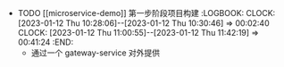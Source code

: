 - TODO [[microservice-demo]] 第一步阶段项目构建
  :LOGBOOK:
  CLOCK: [2023-01-12 Thu 10:28:06]--[2023-01-12 Thu 10:30:46] =>  00:02:40
  CLOCK: [2023-01-12 Thu 11:00:55]--[2023-01-12 Thu 11:42:19] =>  00:41:24
  :END:
	- 通过一个 gateway-service 对外提供